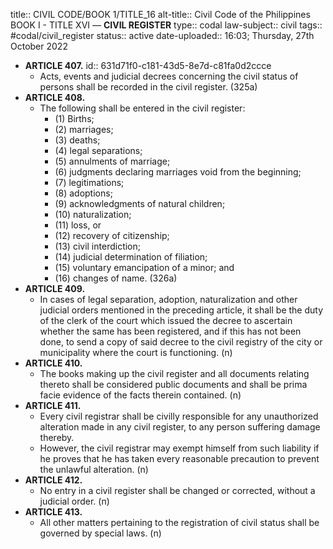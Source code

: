 title:: CIVIL CODE/BOOK 1/TITLE_16
alt-title:: Civil Code of the Philippines BOOK I - TITLE XVI —  **CIVIL REGISTER**
type:: codal
law-subject:: civil
tags:: #codal/civil_register
status:: active
date-uploaded:: 16:03; Thursday, 27th October 2022

- **ARTICLE 407.**
  id:: 631d71f0-c181-43d5-8e7d-c81fa0d2ccce
	- Acts, events and judicial decrees concerning the civil status of persons shall be recorded in the civil register. (325a)
- **ARTICLE 408.**
	- The following shall be entered in the civil register:
		- (1) Births;
		- (2) marriages;
		- (3) deaths;
		- (4) legal separations;
		- (5) annulments of marriage;
		- (6) judgments declaring marriages void from the beginning;
		- (7) legitimations;
		- (8) adoptions;
		- (9) acknowledgments of natural children;
		- (10) naturalization;
		- (11) loss, or
		- (12) recovery of citizenship;
		- (13) civil interdiction;
		- (14) judicial determination of filiation;
		- (15) voluntary emancipation of a minor; and
		- (16) changes of name. (326a)
- **ARTICLE 409.**
	- In cases of legal separation, adoption, naturalization and other judicial orders mentioned in the preceding article, it shall be the duty of the clerk of the court which issued the decree to ascertain whether the same has been registered, and if this has not been done, to send a copy of said decree to the civil registry of the city or municipality where the court is functioning. (n)
- **ARTICLE 410.**
	- The books making up the civil register and all documents relating thereto shall be considered public documents and shall be prima facie evidence of the facts therein contained. (n)
- **ARTICLE 411.**
	- Every civil registrar shall be civilly responsible for any unauthorized alteration made in any civil register, to any person suffering damage thereby.
	- However, the civil registrar may exempt himself from such liability if he proves that he has taken every reasonable precaution to prevent the unlawful alteration. (n)
- **ARTICLE 412.**
	- No entry in a civil register shall be changed or corrected, without a judicial order. (n)
- **ARTICLE 413.**
	- All other matters pertaining to the registration of civil status shall be governed by special laws. (n)